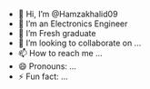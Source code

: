 - 👋 Hi, I’m @Hamzakhalid09
- 👀 I’m an Electronics Engineer
- 🌱 I’m Fresh graduate 
- 💞️ I’m looking to collaborate on ...
- 📫 How to reach me ...
- 😄 Pronouns: ...
- ⚡ Fun fact: ...

<!---
Hamzakhalid09/Hamzakhalid09 is a ✨ special ✨ repository because its `README.md` (this file) appears on your GitHub profile.
You can click the Preview link to take a look at your changes.
--->
